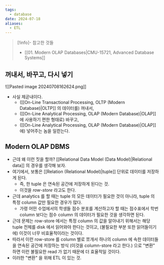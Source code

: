 ```yaml
---
tags:
  - database
date: 2024-07-18
aliases:
  - ETL
---
```

> [!info]- 참고한 것들
> - [[01. Modern OLAP Databases|CMU-15721, Advanced Database Systems]]

## 꺼내서, 바꾸고, 다시 넣기

![[Pasted image 20240708162624.png]]

- 사실 제곧내이다.
	- ([[On-Line Transactional Processing, OLTP (Modern Database)|OLTP]] 의 데이터를) 꺼내서,
	- ([[On-Line Analytical Processing, OLAP (Modern Database)|OLAP]] 에 사용하기 편한 형태로) 바꾸고,
	- ([[On-Line Analytical Processing, OLAP (Modern Database)|OLAP]] 에) 넣어주는 놈을 일컫는다.

## Modern OLAP DBMS

- 근데 왜 이런 짓을 할까? [[Relational Data Model (Data Model)|Relational data]] 의 경우를 생각해 보자.
- 여기에서, 보통은 [[Relation (Relational Model)|tuple]] 단위로 데이터를 저장하게 된다.
	- 즉, 한 tuple 은 연속된 공간에 저장하게 된다는 것.
	- 이것을 *row-store* 라고도 한다.
- 근데 analytics 를 할 때는 tuple 의 모든 데이터가 필요한 것이 아니라, tuple 의 특정 column 값만 필요한 경우가 많다.
	- 가령 어떤 수업에서의 학생들 점수 분포를 계산하고자 할 때는 점수표에서 학번 column 보다는 점수 column 의 데이터가 필요한 것을 생각하면 된다.
- 근데 문제는 row-store 에서는 특정 column 의 값을 알아내기 위해서는 해당 tuple 전체를 disk 에서 읽어와야 한다는 것이고, (불필요한 부분 또한 읽어들이기에) 이것이 너무 비효율적이라는 것이다.
- 따라서 이런 row-store 를 column 별로 쪼개서 하나의 column 에 속한 데이터들을 연속된 공간에 저장하는 방식 (이것을 column-store 라고 한다.) 으로 "변환" 하면 이런 불필요한 read 가 없기 때문에 더 효율적일 것이다.
- 이러한 "변환" 을 위해 ETL 이 있는 것.